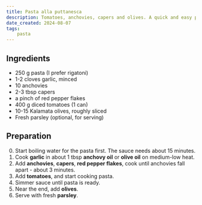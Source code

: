 ```yaml
---
title: Pasta alla puttanesca
description: Tomatoes, anchovies, capers and olives. A quick and easy pasta dish. A staple in my household.
date_created: 2024-08-07
tags:
    pasta
---
```


## Ingredients

- 250 g pasta (I prefer rigatoni)
- 1-2 cloves garlic, minced
- 10 anchovies
- 2-3 tbsp capers
- a pinch of red pepper flakes
- 400 g diced tomatoes (1 can)
- 10-15 Kalamata olives, roughly sliced
- Fresh parsley (optional, for serving)

## Preparation

0. Start boiling water for the pasta first. The sauce needs about 15 minutes.
1. Cook **garlic** in about 1 tbsp **anchovy oil** or **olive oil** on medium-low heat.
2. Add **anchovies**, **capers**, **red pepper flakes**, cook until anchovies fall apart - about 3 minutes.
3. Add **tomatoes**, and start cooking pasta.
4. Simmer sauce until pasta is ready.
5. Near the end, add **olives**.
5. Serve with fresh **parsley**.